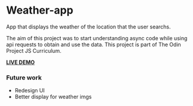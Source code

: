 # Weather-app
App that displays the weather of the location that the user searchs.

The aim of this project was to start understanding async code while using api requests to obtain and use the data. This project is part of The Odin Project JS Curriculum.

[**LIVE DEMO**](https://santiagotorricella.github.io/Weather-app/)

### Future work
- Redesign UI
- Better display for weather imgs
